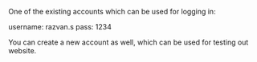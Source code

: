 One of the existing accounts which can be used for logging in:

username: razvan.s
pass: 1234

You can create a new account as well, which can be used for testing out website.